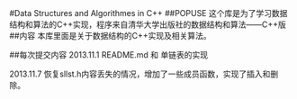 #Data Structures and Algorithmes in C++
##POPUSE
这个库是为了学习数据结构和算法的C++实现，程序来自清华大学出版社的数据结构和算法——C++版
##内容
本库里面是关于数据结构的C++实现及相关算法。

##每次提交内容
2013.11.1 README.md 和 单链表的实现

2013.11.7 恢复sllst.h内容丢失的情况，增加了一些成员函数，实现了插入和删除。
